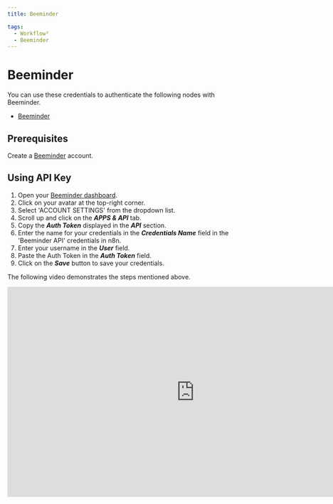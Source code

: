 ```yaml
---
title: Beeminder

tags:
  - Workflow²
  - Beeminder
---
```

# Beeminder

You can use these credentials to authenticate the following nodes with Beeminder.
- [Beeminder](/integrations/nodes/n8n-nodes-base.beeminder/)

## Prerequisites

Create a [Beeminder](https://Beeminder.io/account) account.

## Using API Key

1. Open your [Beeminder dashboard](https://beeminder.com/home).
2. Click on your avatar at the top-right corner.
3. Select 'ACCOUNT SETTINGS' from the dropdown list.
4. Scroll up and click on the ***APPS & API*** tab.
5. Copy the ***Auth Token*** displayed in the ***API*** section.
6. Enter the name for your credentials in the ***Credentials Name*** field in the 'Beeminder API' credentials in n8n.
7. Enter your username in the ***User*** field.
8. Paste the Auth Token in the ***Auth Token*** field.
9. Click on the ***Save*** button to save your credentials.

The following video demonstrates the steps mentioned above.

<div class="video-container">
    <iframe width="840" height="472.5" src="https://www.youtube.com/embed/nBrZAyBx9mA" frameborder="0" allow="accelerometer; autoplay; clipboard-write; encrypted-media; gyroscope; picture-in-picture" allowfullscreen></iframe>
</div>
